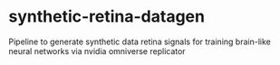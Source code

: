 # synthetic-retina-datagen
Pipeline to generate synthetic data retina signals for training brain-like neural networks via nvidia omniverse replicator
